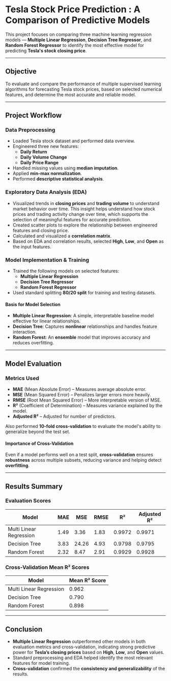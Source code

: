 # Tesla Stock Price Prediction : A Comparison of Predictive Models

This project focuses on comparing three machine learning regression models — **Multiple Linear Regression**, **Decision Tree Regressor**, and **Random Forest Regressor** to identify the most effective model for predicting **Tesla's stock closing price**.

---

## Objective

To evaluate and compare the performance of multiple supervised learning algorithms for forecasting Tesla stock prices, based on selected numerical features, and determine the most accurate and reliable model.

---

## Project Workflow

###  Data Preprocessing
- Loaded Tesla stock dataset and performed data overview.
- Engineered three new features:
  - **Daily Return**
  - **Daily Volume Change**
  - **Daily Price Range**
- Handled missing values using **median imputation**.
- Applied **min-max normalization**.
- Performed **descriptive statistical analysis**.

### Exploratory Data Analysis (EDA)
- Visualized trends in **closing prices** and **trading volume** to understand market behavior over time. This insight helps understand how stock prices and trading activity change over time, which supports the selection of meaningful features for accurate prediction.
- Created scatter plots to explore the relationship between engineered features and closing price.
- Calculated and visualized a **correlation matrix**.
- Based on EDA and correlation results, selected **High**, **Low**, and **Open** as the input features.

### Model Implementation & Training
- Trained the following models on selected features:
  - **Multiple Linear Regression**
  - **Decision Tree Regressor**
  - **Random Forest Regressor**
- Used standard splitting **80/20 split** for training and testing datasets.

#### Basis for Model Selection
- **Multiple Linear Regression**: A simple, interpretable baseline model effective for linear relationships.
- **Decision Tree**: Captures **nonlinear** relationships and handles feature interaction.
- **Random Forest**: An **ensemble** model that improves accuracy and reduces overfitting.

---

## Model Evaluation

### Metrics Used
- **MAE** (Mean Absolute Error) – Measures average absolute error.
- **MSE** (Mean Squared Error) – Penalizes larger errors more heavily.
- **RMSE** (Root Mean Squared Error) – More interpretable version of MSE.
- **R²** (Coefficient of Determination) – Measures variance explained by the model.
- **Adjusted R²** – Adjusted for number of predictors.

Also performed **10-fold cross-validation** to evaluate the model's ability to generalize beyond the test set.

#### Importance of Cross-Validation
Even if a model performs well on a test split, **cross-validation** ensures **robustness** across multiple subsets, reducing variance and helping detect **overfitting**.

---

## Results Summary

### Evaluation Scores

| Model                   | MAE    | MSE    | RMSE  | R²     | Adjusted R² |
|------------------------|--------|--------|-------|--------|-------------|
| Multi Linear Regression| 1.49   | 3.36   | 1.83  | 0.9972 | 0.9971      |
| Decision Tree          | 3.83   | 24.26  | 4.93  | 0.9798 | 0.9795      |
| Random Forest          | 2.32   | 8.47   | 2.91  | 0.9929 | 0.9928      |

### Cross-Validation Mean R² Scores

| Model                   | Mean R² Score |
|------------------------|----------------|
| Multi Linear Regression| 0.962          |
| Decision Tree          | 0.790          |
| Random Forest          | 0.898          |

---

## Conclusion

- **Multiple Linear Regression** outperformed other models in both evaluation metrics and cross-validation, indicating strong predictive power for **Tesla’s closing prices** based on **High**, **Low**, and **Open** values.
- Standard preprocessing and EDA helped identify the most relevant features for model training.
- **Cross-validation** confirmed the **consistency and generalizability** of the results.
